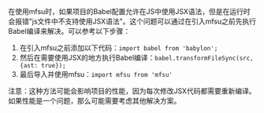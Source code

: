在使用mfsu时，如果项目的Babel配置允许在JS中使用JSX语法，但是在运行时会报错"js文件中不支持使用JSX语法"。这个问题可以通过在引入mfsu之前先执行Babel编译来解决。可以参考以下步骤：

1. 在引入mfsu之前添加以下代码：`import babel from 'babylon';`
2. 然后在需要使用JSX的地方执行Babel编译：`babel.transformFileSync(src, {ast: true});`
3. 最后导入并使用mfsu：`import mfsu from 'mfsu'`

注意：这种方法可能会影响项目的性能，因为每次修改JSX代码都需要重新编译。如果性能是一个问题，那么可能需要考虑其他解决方案。
